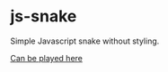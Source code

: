 # js-snake
Simple Javascript snake without styling.

[Can be played here](https://yauheniybaihot.github.io/js-snake/)
